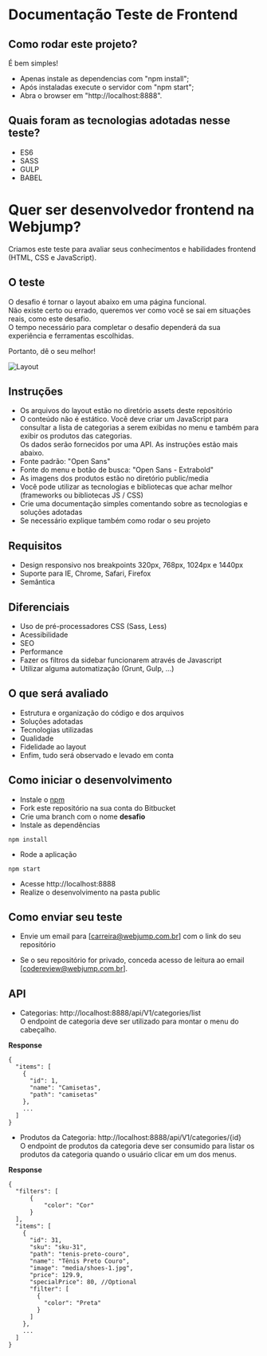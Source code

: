 # Documentação Teste de Frontend

## Como rodar este projeto?
É bem simples!


* Apenas instale as dependencias com "npm install";
* Após instaladas execute o servidor com "npm start";
* Abra o browser em "http://localhost:8888".

## Quais foram as tecnologias adotadas nesse teste?
* ES6
* SASS
* GULP
* BABEL


# Quer ser desenvolvedor frontend na Webjump?
Criamos este teste para avaliar seus conhecimentos e habilidades frontend (HTML, CSS e JavaScript).

## O teste
O desafio é tornar o layout abaixo em uma página funcional.  
Não existe certo ou errado, queremos ver como você se sai em situações reais, como este desafio.   
O tempo necessário para completar o desafio dependerá da sua experiência e ferramentas escolhidas.

Portanto, dê o seu melhor!

![Layout](assets/preview.jpg)

## Instruções
- Os arquivos do layout estão no diretório assets deste repositório
- O conteúdo não é estático. Você deve criar um JavaScript para consultar a lista de categorias a serem exibidas no menu e também para exibir os produtos das categorias.  
Os dados serão fornecidos por uma API. As instruções estão mais abaixo.
- Fonte padrão: "Open Sans"
- Fonte do menu e botão de busca: "Open Sans - Extrabold"
- As imagens dos produtos estão no diretório public/media
- Você pode utilizar as tecnologias e bibliotecas que achar melhor (frameworks ou bibliotecas JS / CSS)
- Crie uma documentação simples comentando sobre as tecnologias e soluções adotadas
- Se necessário explique também como rodar o seu projeto

## Requisitos
- Design responsivo nos breakpoints 320px, 768px, 1024px e 1440px
- Suporte para IE, Chrome, Safari, Firefox
- Semântica

## Diferenciais
- Uso de pré-processadores CSS (Sass, Less)
- Acessibilidade
- SEO
- Performance
- Fazer os filtros da sidebar funcionarem através de Javascript
- Utilizar alguma automatização (Grunt, Gulp, ...)

## O que será avaliado
- Estrutura e organização do código e dos arquivos
- Soluções adotadas
- Tecnologias utilizadas
- Qualidade
- Fidelidade ao layout
- Enfim, tudo será observado e levado em conta

## Como iniciar o desenvolvimento
- Instale o [npm](https://nodejs.org/en/download/)
- Fork este repositório na sua conta do Bitbucket
- Crie uma branch com o nome **desafio**
- Instale as dependências
```
npm install
```
- Rode a aplicação
```
npm start
```
- Acesse http://localhost:8888
- Realize o desenvolvimento na pasta public

## Como enviar seu teste
- Envie um email para [carreira@webjump.com.br] com o link do seu repositório

- Se o seu repositório for privado, conceda acesso de leitura ao email [codereview@webjump.com.br].

## API
- Categorias: http://localhost:8888/api/V1/categories/list  
O endpoint de categoria deve ser utilizado para montar o menu do cabeçalho.

**Response**
```
{
  "items": [
    {
      "id": 1,
      "name": "Camisetas",
      "path": "camisetas"
    },
    ...
  ]
}
```

- Produtos da Categoria: http://localhost:8888/api/V1/categories/{id}  
O endpoint de produtos da categoria deve ser consumido para listar os produtos da categoria quando o usuário clicar em um dos menus.

**Response**
```
{
  "filters": [
      {
          "color": "Cor"
      }
  ],
  "items": [
    {
      "id": 31,
      "sku": "sku-31",
      "path": "tenis-preto-couro",
      "name": "Tênis Preto Couro",
      "image": "media/shoes-1.jpg",
      "price": 129.9,
      "specialPrice": 80, //Optional
      "filter": [
        {
          "color": "Preta"
        }
      ]
    },
    ...
  ]
}
```
